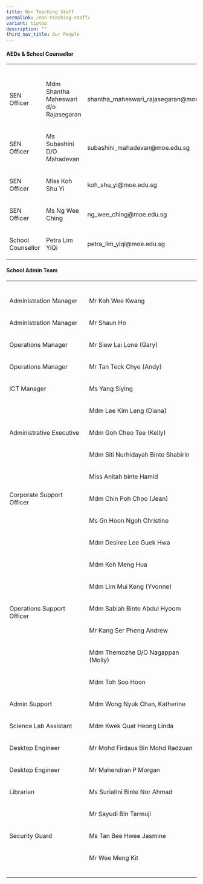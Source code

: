```yaml
---
title: Non Teaching Staff
permalink: /non-teaching-staff/
variant: tiptap
description: ""
third_nav_title: Our People
---
```

<h4><strong>AEDs &amp; School Counsellor</strong></h4>
<table style="minWidth: 75px">
<colgroup>
<col>
<col>
<col>
</colgroup>
<tbody>
<tr>
<th rowspan="1" colspan="1">
<p></p>
</th>
<th rowspan="1" colspan="1">
<p></p>
</th>
<th rowspan="1" colspan="1">
<p></p>
</th>
</tr>
<tr>
<td rowspan="1" colspan="1">
<p>SEN Officer</p>
</td>
<td rowspan="1" colspan="1">
<p>Mdm Shantha Maheswari d/o Rajasegaran</p>
</td>
<td rowspan="1" colspan="1">
<p>shantha_maheswari_rajasegaran@moe.edu.sg</p>
</td>
</tr>
<tr>
<td rowspan="1" colspan="1">
<p>SEN Officer</p>
</td>
<td rowspan="1" colspan="1">
<p>Ms Subashini D/O Mahadevan</p>
</td>
<td rowspan="1" colspan="1">
<p>subashini_mahadevan@moe.edu.sg</p>
</td>
</tr>
<tr>
<td rowspan="1" colspan="1">
<p>SEN Officer</p>
</td>
<td rowspan="1" colspan="1">
<p>Miss Koh Shu Yi</p>
</td>
<td rowspan="1" colspan="1">
<p>koh_shu_yi@moe.edu.sg</p>
</td>
</tr>
<tr>
<td rowspan="1" colspan="1">
<p>SEN Officer</p>
</td>
<td rowspan="1" colspan="1">
<p>Ms Ng Wee Ching</p>
</td>
<td rowspan="1" colspan="1">
<p>ng_wee_ching@moe.edu.sg</p>
</td>
</tr>
<tr>
<td rowspan="1" colspan="1">
<p>School Counsellor</p>
</td>
<td rowspan="1" colspan="1">
<p>Petra Lim YiQi</p>
</td>
<td rowspan="1" colspan="1">
<p>petra_lim_yiqi@moe.edu.sg</p>
</td>
</tr>
</tbody>
</table>
<h4><strong>School Admin Team</strong></h4>
<table style="minWidth: 50px">
<colgroup>
<col>
<col>
</colgroup>
<tbody>
<tr>
<th rowspan="1" colspan="1">
<p></p>
</th>
<th rowspan="1" colspan="1">
<p></p>
</th>
</tr>
<tr>
<td rowspan="1" colspan="1">
<p>Administration Manager</p>
</td>
<td rowspan="1" colspan="1">
<p>Mr Koh Wee Kwang</p>
</td>
</tr>
<tr>
<td rowspan="1" colspan="1">
<p>Administration Manager</p>
</td>
<td rowspan="1" colspan="1">
<p>Mr Shaun Ho</p>
</td>
</tr>
<tr>
<td rowspan="1" colspan="1">
<p>Operations Manager</p>
</td>
<td rowspan="1" colspan="1">
<p>Mr Siew Lai Lone (Gary)</p>
</td>
</tr>
<tr>
<td rowspan="1" colspan="1">
<p>Operations Manager</p>
</td>
<td rowspan="1" colspan="1">
<p>Mr Tan Teck Chye (Andy)</p>
</td>
</tr>
<tr>
<td rowspan="1" colspan="1">
<p>ICT Manager</p>
</td>
<td rowspan="1" colspan="1">
<p>Ms Yang Siying</p>
</td>
</tr>
<tr>
<td rowspan="3" colspan="1">
<p>Administrative Executive</p>
</td>
<td rowspan="1" colspan="1">
<p>Mdm Lee Kim Leng (Diana)</p>
</td>
</tr>
<tr>
<td rowspan="1" colspan="1">
<p>Mdm Goh Cheo Tee (Kelly)</p>
</td>
</tr>
<tr>
<td rowspan="1" colspan="1">
<p>Mdm Siti Nurhidayah Binte Shabirin</p>
</td>
</tr>
<tr>
<td rowspan="3" colspan="1">
<p>Corporate Support Officer</p>
</td>
<td rowspan="1" colspan="1">
<p>Miss Anitah binte Hamid</p>
</td>
</tr>
<tr>
<td rowspan="1" colspan="1">
<p>Mdm Chin Poh Choo (Jean)</p>
</td>
</tr>
<tr>
<td rowspan="1" colspan="1">
<p>Ms Gn Hoon Ngoh Christine</p>
</td>
</tr>
<tr>
<td rowspan="7" colspan="1">
<p>Operations Support Officer</p>
</td>
<td rowspan="1" colspan="1">
<p>Mdm Desiree Lee Guek Hwa</p>
</td>
</tr>
<tr>
<td rowspan="1" colspan="1">
<p>Mdm Koh Meng Hua</p>
</td>
</tr>
<tr>
<td rowspan="1" colspan="1">
<p>Mdm Lim Mui Keng (Yvonne)</p>
</td>
</tr>
<tr>
<td rowspan="1" colspan="1">
<p>Mdm Sabiah Binte Abdul Hyoom</p>
</td>
</tr>
<tr>
<td rowspan="1" colspan="1">
<p>Mr Kang Ser Pheng Andrew</p>
</td>
</tr>
<tr>
<td rowspan="1" colspan="1">
<p>Mdm Themozhe D/O Nagappan (Molly)</p>
</td>
</tr>
<tr>
<td rowspan="1" colspan="1">
<p>Mdm Toh Soo Hoon</p>
</td>
</tr>
<tr>
<td rowspan="1" colspan="1">
<p>Admin Support</p>
</td>
<td rowspan="1" colspan="1">
<p>Mdm Wong Nyuk Chan, Katherine</p>
</td>
</tr>
<tr>
<td rowspan="1" colspan="1">
<p>Science Lab Assistant</p>
</td>
<td rowspan="1" colspan="1">
<p>Mdm Kwek Quat Heong Linda</p>
</td>
</tr>
<tr>
<td rowspan="1" colspan="1">
<p>Desktop Engineer</p>
</td>
<td rowspan="1" colspan="1">
<p>Mr Mohd Firdaus Bin Mohd Radzuan</p>
</td>
</tr>
<tr>
<td rowspan="1" colspan="1">
<p>Desktop Engineer</p>
</td>
<td rowspan="1" colspan="1">
<p>Mr Mahendran P Morgan</p>
</td>
</tr>
<tr>
<td rowspan="1" colspan="1">
<p>Librarian</p>
</td>
<td rowspan="1" colspan="1">
<p>Ms Suriatini Binte Nor Ahmad</p>
</td>
</tr>
<tr>
<td rowspan="3" colspan="1">
<p>Security Guard</p>
</td>
<td rowspan="1" colspan="1">
<p>Mr Sayudi Bin Tarmuji</p>
</td>
</tr>
<tr>
<td rowspan="1" colspan="1">
<p>Ms Tan Bee Hwee Jasmine</p>
</td>
</tr>
<tr>
<td rowspan="1" colspan="1">
<p>Mr Wee Meng Kit</p>
</td>
</tr>
<tr>
<td rowspan="1" colspan="1">
<p></p>
</td>
<td rowspan="1" colspan="1">
<p></p>
</td>
</tr>
</tbody>
</table>
<p></p>